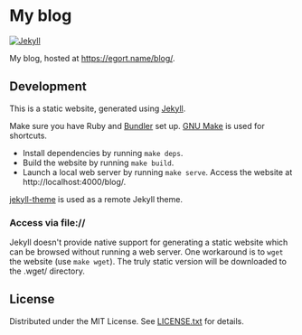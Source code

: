 My blog
=======

[![Jekyll](https://github.com/egor-tensin/blog/actions/workflows/jekyll.yml/badge.svg)](https://github.com/egor-tensin/blog/actions/workflows/jekyll.yml)

My blog, hosted at https://egort.name/blog/.

Development
-----------

This is a static website, generated using [Jekyll].

Make sure you have Ruby and [Bundler] set up.
[GNU Make] is used for shortcuts.

* Install dependencies by running `make deps`.
* Build the website by running `make build`.
* Launch a local web server by running `make serve`.
Access the website at http://localhost:4000/blog/.

[jekyll-theme] is used as a remote Jekyll theme.

[Jekyll]: https://jekyllrb.com/
[Bundler]: https://bundler.io/
[GNU Make]: https://www.gnu.org/software/make/
[jekyll-theme]: https://github.com/egor-tensin/jekyll-theme

### Access via file://

Jekyll doesn't provide native support for generating a static website which can
be browsed without running a web server.
One workaround is to `wget` the website (use `make wget`).
The truly static version will be downloaded to the .wget/ directory.

License
-------

Distributed under the MIT License.
See [LICENSE.txt] for details.

[LICENSE.txt]: LICENSE.txt
